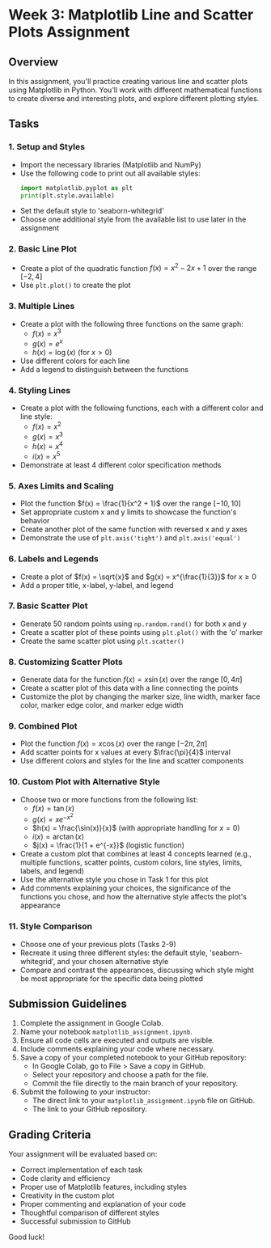 # Week 3: Matplotlib Line and Scatter Plots Assignment

## Overview

In this assignment, you'll practice creating various line and scatter plots using Matplotlib in Python. You'll work with different mathematical functions to create diverse and interesting plots, and explore different plotting styles.

## Tasks

### 1. Setup and Styles
- Import the necessary libraries (Matplotlib and NumPy)
- Use the following code to print out all available styles:
  ```python
  import matplotlib.pyplot as plt
  print(plt.style.available)
  ```
- Set the default style to 'seaborn-whitegrid'
- Choose one additional style from the available list to use later in the assignment

### 2. Basic Line Plot
- Create a plot of the quadratic function $f(x) = x^2 - 2x + 1$ over the range $[-2, 4]$
- Use `plt.plot()` to create the plot

### 3. Multiple Lines
- Create a plot with the following three functions on the same graph:
  - $f(x) = x^3$
  - $g(x) = e^x$
  - $h(x) = \log(x)$ (for $x > 0$)
- Use different colors for each line
- Add a legend to distinguish between the functions

### 4. Styling Lines
- Create a plot with the following functions, each with a different color and line style:
  - $f(x) = x^2$
  - $g(x) = x^3$
  - $h(x) = x^4$
  - $i(x) = x^5$
- Demonstrate at least 4 different color specification methods

### 5. Axes Limits and Scaling
- Plot the function $f(x) = \frac{1}{x^2 + 1}$ over the range $[-10, 10]$
- Set appropriate custom x and y limits to showcase the function's behavior
- Create another plot of the same function with reversed x and y axes
- Demonstrate the use of `plt.axis('tight')` and `plt.axis('equal')`

### 6. Labels and Legends
- Create a plot of $f(x) = \sqrt{x}$ and $g(x) = x^{\frac{1}{3}}$ for $x \geq 0$
- Add a proper title, x-label, y-label, and legend

### 7. Basic Scatter Plot
- Generate 50 random points using `np.random.rand()` for both x and y
- Create a scatter plot of these points using `plt.plot()` with the 'o' marker
- Create the same scatter plot using `plt.scatter()`

### 8. Customizing Scatter Plots
- Generate data for the function $f(x) = x \sin(x)$ over the range $[0, 4\pi]$
- Create a scatter plot of this data with a line connecting the points
- Customize the plot by changing the marker size, line width, marker face color, marker edge color, and marker edge width

### 9. Combined Plot
- Plot the function $f(x) = x \cos(x)$ over the range $[-2\pi, 2\pi]$
- Add scatter points for x values at every $\frac{\pi}{4}$ interval
- Use different colors and styles for the line and scatter components

### 10. Custom Plot with Alternative Style
- Choose two or more functions from the following list:
  - $f(x) = \tan(x)$
  - $g(x) = x e^{-x^2}$
  - $h(x) = \frac{\sin(x)}{x}$  (with appropriate handling for $x=0$)
  - $i(x) = \arctan(x)$
  - $j(x) = \frac{1}{1 + e^{-x}}$  (logistic function)
- Create a custom plot that combines at least 4 concepts learned (e.g., multiple functions, scatter points, custom colors, line styles, limits, labels, and legend)
- Use the alternative style you chose in Task 1 for this plot
- Add comments explaining your choices, the significance of the functions you chose, and how the alternative style affects the plot's appearance

### 11. Style Comparison
- Choose one of your previous plots (Tasks 2-9)
- Recreate it using three different styles: the default style, 'seaborn-whitegrid', and your chosen alternative style
- Compare and contrast the appearances, discussing which style might be most appropriate for the specific data being plotted

## Submission Guidelines

1. Complete the assignment in Google Colab.
2. Name your notebook `matplotlib_assignment.ipynb`.
3. Ensure all code cells are executed and outputs are visible.
4. Include comments explaining your code where necessary.
5. Save a copy of your completed notebook to your GitHub repository:
   - In Google Colab, go to File > Save a copy in GitHub.
   - Select your repository and choose a path for the file.
   - Commit the file directly to the main branch of your repository.
6. Submit the following to your instructor:
   - The direct link to your `matplotlib_assignment.ipynb` file on GitHub.
   - The link to your GitHub repository.

## Grading Criteria

Your assignment will be evaluated based on:
- Correct implementation of each task
- Code clarity and efficiency
- Proper use of Matplotlib features, including styles
- Creativity in the custom plot
- Proper commenting and explanation of your code
- Thoughtful comparison of different styles
- Successful submission to GitHub

Good luck!
